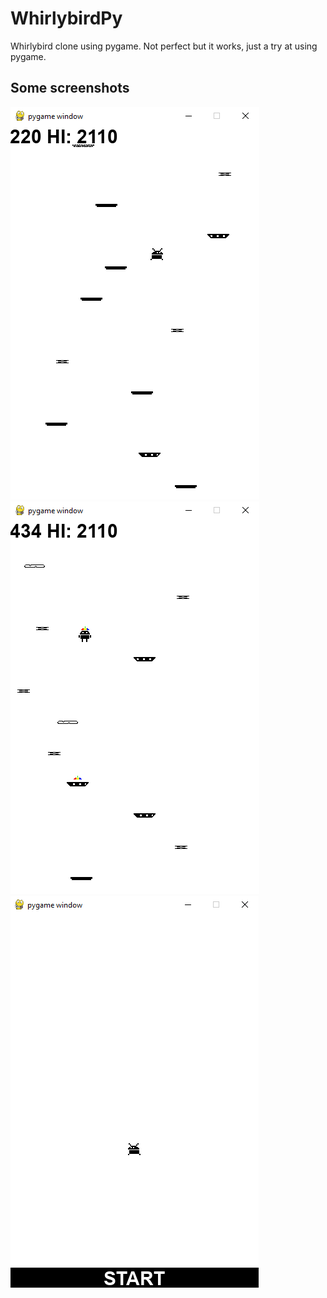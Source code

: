 # WhirlybirdPy

Whirlybird clone using pygame. Not perfect but it works, just a try at using pygame.

## Some screenshots

![alt text](https://github.com/manuelmaiorano/WhirlybirdPy/blob/main/img/img2.png?raw=true)
![alt text](https://github.com/manuelmaiorano/WhirlybirdPy/blob/main/img/img3.png?raw=true)
![alt text](https://github.com/manuelmaiorano/WhirlybirdPy/blob/main/img/img4.png?raw=true)


